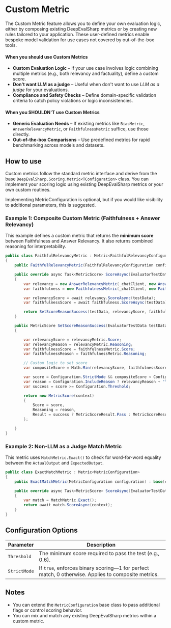 # Custom Metric

The Custom Metric feature allows you to define your own evaluation logic, either by composing existing DeepEvalSharp metrics or by creating new rules tailored to your application. These user-defined metrics enable bespoke model validation for use cases not covered by out-of-the-box tools.

#### When you should use Custom Metrics

- **Custom Evaluation Logic** – If your use case involves logic combining multiple metrics (e.g., both relevancy and factuality), define a custom score.
- **Don't want LLM as a judge** – Useful when don't want to use _LLM as a judge_ for your evaluations.
- **Compliance and Safety Checks** – Define domain-specific validation criteria to catch policy violations or logic inconsistencies.

#### When you SHOULDN'T use Custom Metrics

- **Generic Evaluation Needs** – If existing metrics like `BiasMetric`, `AnswerRelevancyMetric`, or `FaithfulnessMetric` suffice, use those directly.
- **Out-of-the-box Comparisons** – Use predefined metrics for rapid benchmarking across models and datasets.

## How to use

Custom metrics follow the standard metric interface and derive from the base `DeepEvalSharp.Scoring.Metric<TConfiguration>` class. You can implement your scoring logic using existing DeepEvalSharp metrics or your own custom routines.

Implementing MetricConfiguration is optional, but if you would like visibility to additional parameters, this is suggested.

### Example 1: Composite Custom Metric (Faithfulness + Answer Relevancy)

This example defines a custom metric that returns the **minimum score** between Faithfulness and Answer Relevancy. It also returns combined reasoning for interpretability.

```csharp
public class FaithfulRelevancyMetric : Metric<FaithfulRelevancyConfiguration>
{
    public FaithfulRelevancyMetric(FaithfulRelevancyConfiguration configuration) : base(configuration) { }

    public override async Task<MetricScore> ScoreAsync(EvaluatorTestData testData)
    {
        var relevancy = new AnswerRelevancyMetric(_chatClient, new AnswerRelevancyMetricConfiguration());
        var faithfulness = new FaithfulnessMetric(_chatClient, new FaithfulnessMetricConfiguration());

        var relevancyScore = await relevancy.ScoreAsync(testData);
        var faithfulnessScore = await faithfulness.ScoreAsync(testData);

        return SetScoreReasonSuccess(testData, relevancyScore, faithfulnessScore);
    }

    public MetricScore SetScoreReasonSuccess(EvaluatorTestData testData, MetricScore relevancyMetric, MetricScore faithfulnessMetric)
    {

        var relevancyScore = relevancyMetric.Score;
        var relevancyReason = relevancyMetric.Reasoning;
        var faithfulnessScore = faithfulnessMetric.Score;
        var faithfulnessReason = faithfulnessMetric.Reasoning;

        // Custom logic to set score
        var compositeScore = Math.Min(relevancyScore, faithfulnessScore);

        var score = Configuration.StrictMode && compositeScore < Configuration.Threshold ? 0 : compositeScore;
        var reason = Configuration.IncludeReason ? relevancyReason + "\n" + faithfulnessReason : null;
        var success = score >= Configuration.Threshold;

        return new MetricScore(context)
        {
            Score = score,
            Reasoning = reason,
            Result = success ? MetricScoreResult.Pass : MetricScoreResult.Fail
        };

    }
}
```

### Example 2: Non-LLM as a Judge Match Metric

This metric uses `MatchMetric.Exact()` to check for word-for-word equality between the `ActualOutput` and `ExpectedOutput`.

```csharp
public class ExactMatchMetric : Metric<MetricConfiguration>
{
    public ExactMatchMetric(MetricConfiguration configuration) : base(configuration) { }

    public override async Task<MetricScore> ScoreAsync(EvaluatorTestData testData)
    {
        var match = MatchMetric.Exact();
        return await match.ScoreAsync(context);
    }
}
```

## Configuration Options

| Parameter    | Description                                                                                        |
| ------------ | -------------------------------------------------------------------------------------------------- |
| `Threshold`  | The minimum score required to pass the test (e.g., 0.6).                                           |
| `StrictMode` | If `true`, enforces binary scoring—1 for perfect match, 0 otherwise. Applies to composite metrics. |

## Notes

- You can extend the `MetricConfiguration` base class to pass additional flags or control scoring behavior.
- You can mix and match any existing DeepEvalSharp metrics within a custom metric.
